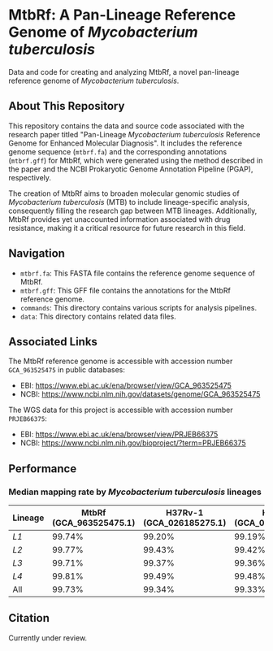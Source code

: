 # MtbRf: A Pan-Lineage Reference Genome of _Mycobacterium tuberculosis_

Data and code for creating and analyzing MtbRf, a novel pan-lineage reference genome of _Mycobacterium tuberculosis_.

## About This Repository

This repository contains the data and source code associated with the research paper titled "Pan-Lineage *Mycobacterium tuberculosis* Reference Genome for Enhanced Molecular Diagnosis". It includes the reference genome sequence (`mtbrf.fa`) and the corresponding annotations (`mtbrf.gff`) for MtbRf, which were generated using the method described in the paper and the NCBI Prokaryotic Genome Annotation Pipeline (PGAP), respectively.

The creation of MtbRf aims to broaden molecular genomic studies of _Mycobacterium tuberculosis_ (MTB) to include lineage-specific analysis, consequently filling the research gap between MTB lineages. Additionally, MtbRf provides yet unaccounted information associated with drug resistance, making it a critical resource for future research in this field.

## Navigation

- `mtbrf.fa`: This FASTA file contains the reference genome sequence of MtbRf.
- `mtbrf.gff`: This GFF file contains the annotations for the MtbRf reference genome.
- `commands`: This directory contains various scripts for analysis pipelines.
- `data`: This directory contains related data files.

## Associated Links

The MtbRf reference genome is accessible with accession number `GCA_963525475` in public databases:
- EBI: https://www.ebi.ac.uk/ena/browser/view/GCA_963525475
- NCBI: https://www.ncbi.nlm.nih.gov/datasets/genome/GCA_963525475

The WGS data for this project is accessible with accession number `PRJEB66375`:
- EBI: https://www.ebi.ac.uk/ena/browser/view/PRJEB66375
- NCBI: https://www.ncbi.nlm.nih.gov/bioproject/?term=PRJEB66375

## Performance

### Median mapping rate by *Mycobacterium tuberculosis* lineages

| **Lineage** | **MtbRf (GCA_963525475.1)** | **H37Rv-1 (GCA_026185275.1)** | **H37Rv (GCA_000195955.2)** |
|-------------|-----------------------------|-------------------------------|-----------------------------|
| _L1_        | 99.74%                      | 99.20%                        | 99.19%                      |
| _L2_        | 99.77%                      | 99.43%                        | 99.42%                      |
| _L3_        | 99.71%                      | 99.37%                        | 99.36%                      |
| _L4_        | 99.81%                      | 99.49%                        | 99.48%                      |
| All         | 99.73%                      | 99.34%                        | 99.33%                      |

## Citation

Currently under review.
